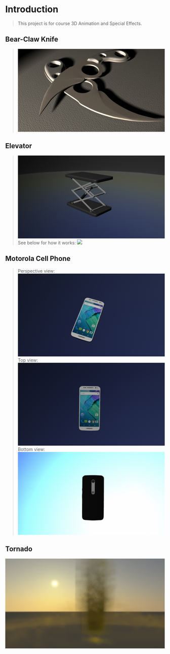 # Introduction
> This project is for course 3D Animation and Special Effects.
## Bear-Claw Knife
> ![](./image/bear_claw_knife.jpg)
## Elevator
> ![](./image/elevator.jpg)
> See below for how it works:
> ![](./image/elevator.gif)
## Motorola Cell Phone
> Perspective view:
> ![](./image/random.jpg)
> Top view:
![](./image/top.jpg)
> Bottom view:
![](./image/bottom.jpg)
## Tornado
![](./image/tornado.jpg)
